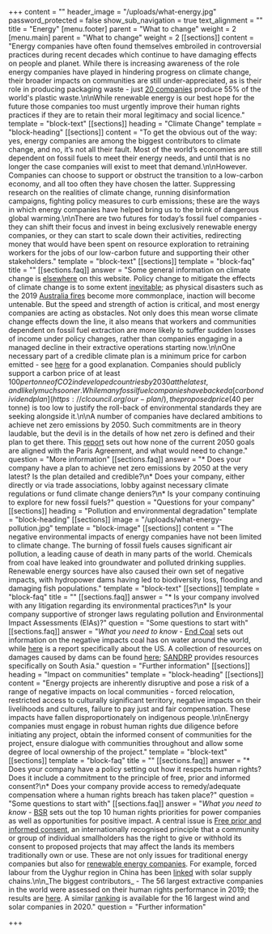 +++
content = ""
header_image = "/uploads/what-energy.jpg"
password_protected = false
show_sub_navigation = true
text_alignment = ""
title = "Energy"
[menu.footer]
parent = "What to change"
weight = 2
[menu.main]
parent = "What to change"
weight = 2
[[sections]]
content = "Energy companies have often found themselves embroiled in controversial practices during recent decades which continue to have damaging effects on people and planet. While there is increasing awareness of the role energy companies have played in hindering progress on climate change, their broader impacts on communities are still under-appreciated, as is their role in producing packaging waste - just [20 companies](https://www.minderoo.org/plastic-waste-makers-index/data/indices/producers/) produce 55% of the world's plastic waste.\n\nWhile renewable energy is our best hope for the future those companies too must urgently improve their human rights practices if they are to retain their moral legitimacy and social licence."
template = "block-text"
[[sections]]
heading = "Climate Change"
template = "block-heading"
[[sections]]
content = "To get the obvious out of the way: yes, energy companies are among the biggest contributors to climate change, and no, it’s not all their fault. Most of the world’s economies are still dependent on fossil fuels to meet their energy needs, and until that is no longer the case companies will exist to meet that demand.\n\nHowever. Companies can choose to support or obstruct the transition to a low-carbon economy, and all too often they have chosen the latter. Suppressing research on the realities of climate change, running disinformation campaigns, fighting policy measures to curb emissions; these are the ways in which energy companies have helped bring us to the brink of dangerous global warming.\n\nThere are two futures for today’s fossil fuel companies - they can shift their focus and invest in being exclusively renewable energy companies, or they can start to scale down their activities, redirecting money that would have been spent on resource exploration to retraining workers for the jobs of our low-carbon future and supporting their other stakeholders."
template = "block-text"
[[sections]]
template = "block-faq"
title = ""
[[sections.faq]]
answer = "Some general information on climate change is [elsewhere](https://honestwork.org/what-to-change/general/) on this website. Policy change to mitigate the effects of climate change is to some extent [inevitable](https://www.unpri.org/download?ac=9833); as physical disasters such as the 2019 [Australia fires](https://www.bbc.co.uk/news/world-australia-50951043) become more commonplace, inaction will become untenable. But the speed and strength of action is critical, and most energy companies are acting as obstacles. Not only does this mean worse climate change effects down the line, it also means that workers and communities dependent on fossil fuel extraction are more likely to suffer sudden losses of income under policy changes, rather than companies engaging in a managed decline in their extractive operations starting now.\n\nOne necessary part of a credible climate plan is a minimum price for carbon emitted - see [here](http://www.lse.ac.uk/GranthamInstitute/faqs/what-is-a-carbon-price-and-why-do-we-need-one/) for a good explanation. Companies should publicly support a carbon price of at least $100 per tonne of CO2 in developed countries by 2030 at the latest, and likely much sooner. While many fossil fuel companies have backed a [carbon dividend plan](https://clcouncil.org/our-plan/), the proposed price ($40 per tonne) is too low to justify the roll-back of environmental standards they are seeking alongside it.\n\nA number of companies have declared ambitions to achieve net zero emissions by 2050. Such commitments are in theory laudable, but the devil is in the details of how net zero is defined and their plan to get there. This [report](https://www.transitionpathwayinitiative.org/tpi/publications/58.pdf?type=Publication) sets out how none of the current 2050 goals are aligned with the Paris Agreement, and what would need to change."
question = "More information"
[[sections.faq]]
answer = "* Does your company have a plan to achieve net zero emissions by 2050 at the very latest? Is the plan detailed and credible?\n* Does your company, either directly or via trade associations, lobby against necessary climate regulations or fund climate change deniers?\n* Is your company continuing to explore for new fossil fuels?"
question = "Questions for your company"
[[sections]]
heading = "Pollution and environmental degradation"
template = "block-heading"
[[sections]]
image = "/uploads/what-energy-pollution.jpg"
template = "block-image"
[[sections]]
content = "The negative environmental impacts of energy companies have not been limited to climate change. The burning of fossil fuels causes significant air pollution, a leading cause of death in many parts of the world. Chemicals from coal have leaked into groundwater and polluted drinking supplies. Renewable energy sources have also caused their own set of negative impacts, with hydropower dams having led to biodiversity loss, flooding and damaging fish populations."
template = "block-text"
[[sections]]
template = "block-faq"
title = ""
[[sections.faq]]
answer = "* Is your company involved with any litigation regarding its environmental practices?\n* Is your company supportive of stronger laws regulating pollution and Environmental Impact Assessments (EIAs)?"
question = "Some questions to start with"
[[sections.faq]]
answer = "_What you need to know_ - [End Coal](https://endcoal.org/resources/coal-impacts-on-water/) sets out information on the negative impacts coal has on water around the world, while [here](http://www.environmentalintegrity.org/wp-content/uploads/2019/03/National-Coal-Ash-Report-3.4.19-1.pdf) is a report specifically about the US. A collection of resources on damages caused by dams can be found [here](https://www.internationalrivers.org/environmental-impacts-of-dams); [SANDRP](https://sandrp.in/) provides resources specifically on South Asia."
question = "Further information"
[[sections]]
heading = "Impact on communities"
template = "block-heading"
[[sections]]
content = "Energy projects are inherently disruptive and pose a risk of a range of negative impacts on local communities - forced relocation, restricted access to culturally significant territory, negative impacts on their livelihoods and cultures, failure to pay just and fair compensation. These impacts have fallen disproportionately on indigenous people.\n\nEnergy companies must engage in robust human rights due diligence before initiating any project, obtain the informed consent of communities for the project, ensure dialogue with communities throughout and allow some degree of local ownership of the project."
template = "block-text"
[[sections]]
template = "block-faq"
title = ""
[[sections.faq]]
answer = "* Does your company have a policy setting out how it respects human rights? Does it include a commitment to the principle of free, prior and informed consent?\n* Does your company provide access to remedy/adequate compensation where a human rights breach has taken place?"
question = "Some questions to start with"
[[sections.faq]]
answer = "_What you need to know -_ [BSR](https://www.bsr.org/en/our-insights/primers/10-human-rights-priorities-power-and-utilities-sector) sets out the top 10 human rights priorities for power companies as well as opportunities for positive impact. A central issue is [Free prior and informed consent](https://www.youtube.com/watch?v=yvsf0wfMcwo), an internationally recognised principle that a community or group of individual smallholders has the right to give or withhold its consent to proposed projects that may affect the lands its members traditionally own or use. These are not only issues for traditional energy companies but also for [renewable energy companies](https://www.business-humanrights.org/en/renewable-energy-human-rights-analysis). For example, forced labour from the Uyghur region in China has been [linked](https://www.shu.ac.uk/helena-kennedy-centre-international-justice/research-and-projects/all-projects/in-broad-daylight) with solar supply chains.\n\n_The biggest contributors_ - The 56 largest extractive companies in the world were assessed on their human rights performance in 2019; the results are [here](https://www.corporatebenchmark.org/extractives-0). A similar [ranking](https://www.business-humanrights.org/en/renewable-energy-human-rights-benchmark) is available for the 16 largest wind and solar companies in 2020."
question = "Further information"

+++
